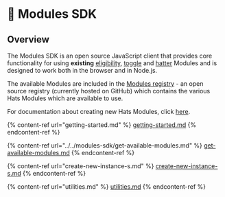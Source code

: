# 🔌 Modules SDK

## Overview

The Modules SDK is an open source JavaScript client that provides core functionality for using **existing** [eligibility](../../hats-protocol-overview/eligibility-modules.md), [toggle](../../hats-protocol-overview/toggle-modules.md) and [hatter](../../hats-protocol-overview/hat-admins-and-hatter-contracts.md#hatter-contracts) Modules and is designed to work both in the browser and in Node.js.

The available Modules are included in the [Modules registry](https://github.com/Hats-Protocol/modules-registry) - an open source registry (currently hosted on GitHub) which contains the various Hats Modules which are available to use.

For documentation about creating new Hats Modules, click [here](../building-hats-modules/).

{% content-ref url="getting-started.md" %}
[getting-started.md](getting-started.md)
{% endcontent-ref %}

{% content-ref url="../../modules-sdk/get-available-modules.md" %}
[get-available-modules.md](../../modules-sdk/get-available-modules.md)
{% endcontent-ref %}

{% content-ref url="create-new-instance-s.md" %}
[create-new-instance-s.md](create-new-instance-s.md)
{% endcontent-ref %}

{% content-ref url="utilities.md" %}
[utilities.md](utilities.md)
{% endcontent-ref %}
